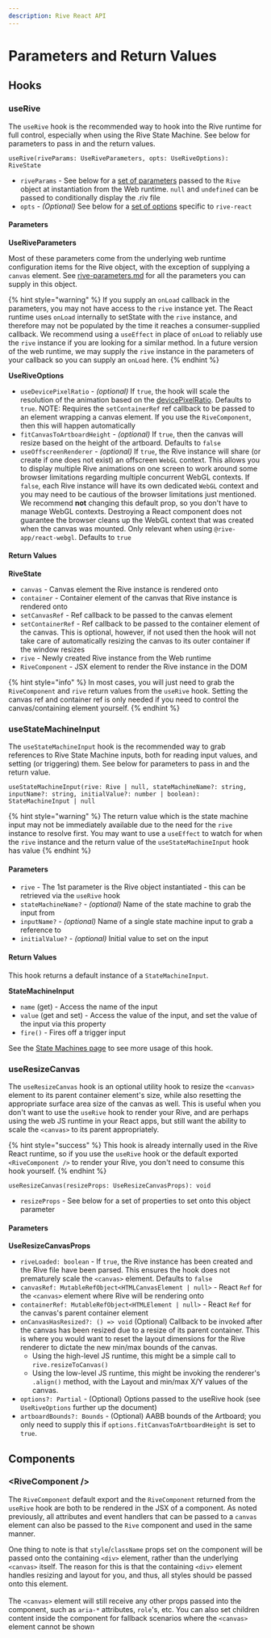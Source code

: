 ```yaml
---
description: Rive React API
---
```


# Parameters and Return Values

## Hooks

### useRive

The `useRive` hook is the recommended way to hook into the Rive runtime for full control, especially when using the Rive State Machine. See below for parameters to pass in and the return values.

`useRive(riveParams: UseRiveParameters, opts: UseRiveOptions): RiveState`

* `riveParams` - See below for a [set of parameters](parameters-and-return-values.md#riveparams) passed to the `Rive` object at instantiation from the Web runtime. `null` and `undefined` can be passed to conditionally display the .riv file
* `opts` - _(Optional)_ See below for a [set of options](parameters-and-return-values.md#opts) specific to `rive-react`

#### Parameters

**UseRiveParameters**

Most of these parameters come from the underlying web runtime configuration items for the Rive object, with the exception of supplying a `canvas` element. See [rive-parameters.md](../web-js/rive-parameters.md "mention") for all the parameters you can supply in this object.

{% hint style="warning" %}
If you supply an `onLoad` callback in the parameters, you may not have access to the `rive` instance yet. The React runtime uses `onLoad` internally to setState with the `rive` instance, and therefore may not be populated by the time it reaches a consumer-supplied callback. We recommend using a `useEffect` in place of `onLoad` to reliably use the `rive` instance if you are looking for a similar method. In a future version of the web runtime, we may supply the `rive` instance in the parameters of your callback so you can supply an `onLoad` here.
{% endhint %}

**UseRiveOptions**

* `useDevicePixelRatio` - _(optional)_ If `true`, the hook will scale the resolution of the animation based on the [devicePixelRatio](https://developer.mozilla.org/en-US/docs/Web/API/Window/devicePixelRatio). Defaults to `true`. NOTE: Requires the `setContainerRef` ref callback to be passed to an element wrapping a canvas element. If you use the `RiveComponent`, then this will happen automatically
* `fitCanvasToArtboardHeight` - _(optional)_ If `true`, then the canvas will resize based on the height of the artboard. Defaults to `false`
* `useOffscreenRenderer` - _(optional)_ If `true`, the Rive instance will share (or create if one does not exist) an offscreen `WebGL` context. This allows you to display multiple Rive animations on one screen to work around some browser limitations regarding multiple concurrent WebGL contexts. If `false`, each Rive instance will have its own dedicated `WebGL` context and you may need to be cautious of the browser limitations just mentioned. We recommend **not** changing this default prop, so you don't have to manage WebGL contexts. Destroying a React component does not guarantee the browser cleans up the WebGL context that was created when the canvas was mounted. Only relevant when using `@rive-app/react-webgl`. Defaults to `true`

#### Return Values

**RiveState**

* `canvas` - Canvas element the Rive instance is rendered onto
* `container` - Container element of the canvas that Rive instance is rendered onto
* `setCanvasRef` - Ref callback to be passed to the canvas element
* `setContainerRef` - Ref callback to be passed to the container element of the canvas. This is optional, however, if not used then the hook will not take care of automatically resizing the canvas to its outer container if the window resizes
* `rive` - Newly created Rive instance from the Web runtime
* `RiveComponent` - JSX element to render the Rive instance in the DOM

{% hint style="info" %}
In most cases, you will just need to grab the `RiveComponent` and `rive` return values from the `useRive` hook. Setting the canvas ref and container ref is only needed if you need to control the canvas/containing element yourself.
{% endhint %}

### useStateMachineInput

The `useStateMachineInput` hook is the recommended way to grab references to Rive State Machine inputs, both for reading input values, and setting (or triggering) them. See below for parameters to pass in and the return value.

`useStateMachineInput(rive: Rive | null, stateMachineName?: string, inputName?: string, initialValue?: number | boolean): StateMachineInput | null`

{% hint style="warning" %}
The return value which is the state machine input may not be immediately available due to the need for the `rive` instance to resolve first. You may want to use a `useEffect` to watch for when the `rive` instance and the return value of the `useStateMachineInput` hook has value
{% endhint %}

#### Parameters

* `rive` - The 1st parameter is the Rive object instantiated - this can be retrieved via the `useRive` hook
* `stateMachineName?` - _(optional)_ Name of the state machine to grab the input from
* `inputName?` - _(optional)_ Name of a single state machine input to grab a reference to
* `initialValue?` - _(optional)_ Initial value to set on the input

#### Return Values

This hook returns a default instance of a `StateMachineInput`.

**StateMachineInput**

* `name` (get) - Access the name of the input
* `value` (get and set) - Access the value of the input, and set the value of the input via this property
* `fire()` - Fires off a trigger input

See the [State Machines page](../../state-machines.md) to see more usage of this hook.

### useResizeCanvas

The `useResizeCanvas` hook is an optional utility hook to resize the `<canvas>` element to its parent container element's size, while also resetting the appropriate surface area size of the canvas as well. This is useful when you don't want to use the `useRive` hook to render your Rive, and are perhaps using the web JS runtime in your React apps, but still want the ability to scale the `<canvas>` to its parent appropriately.

{% hint style="success" %}
This hook is already internally used in the Rive React runtime, so if you use the `useRive` hook or the default exported `<RiveComponent />` to render your Rive, you don't need to consume this hook yourself.
{% endhint %}

`useResizeCanvas(resizeProps: UseResizeCanvasProps): void`

* `resizeProps` - See below for a set of properties to set onto this object parameter

#### Parameters

**UseResizeCanvasProps**

* `riveLoaded: boolean` -  If `true`, the Rive instance has been created and the Rive file have been parsed. This ensures the hook does not prematurely scale the `<canvas>` element. Defaults to `false`
* `canvasRef: MutableRefObject<HTMLCanvasElement | null>` - React `Ref` for the `<canvas>` element where Rive will be rendering onto
* `containerRef: MutableRefObject<HTMLElement | null>` - React `Ref` for the canvas's parent container element
* `onCanvasHasResized?: () => void` (Optional) Callback to be invoked after the canvas has been resized due to a resize of its parent container. This is where you would want to reset the layout dimensions for the Rive renderer to dictate the new min/max bounds of the canvas.
  * Using the high-level JS runtime, this might be a simple call to `rive.resizeToCanvas()`&#x20;
  * Using the low-level JS runtime, this might be invoking the renderer's `.align()` method, with the Layout and min/max X/Y values of the canvas.
* `options?: Partial` - (Optional) Options passed to the useRive hook (see `UseRiveOptions` further up the document)
* `artboardBounds?: Bounds` - (Optional) AABB bounds of the Artboard; you only need to supply this if `options.fitCanvasToArtboardHeight` is set to `true`.

## Components

### \<RiveComponent />

The `RiveComponent` default export and the `RiveComponent` returned from the `useRive` hook are both to be rendered in the JSX of a component. As noted previously, all attributes and event handlers that can be passed to a `canvas` element can also be passed to the `Rive` component and used in the same manner.

One thing to note is that `style`/`className` props set on the component will be passed onto the containing `<div>` element, rather than the underlying `<canvas>` itself. The reason for this is that the containing `<div>` element handles resizing and layout for you, and thus, all styles should be passed onto this element.\
\
The `<canvas>` element will still receive any other props passed into the component, such as `aria-*` attributes, `role`'s, etc. You can also set children content inside the component for fallback scenarios where the `<canvas>` element cannot be shown
